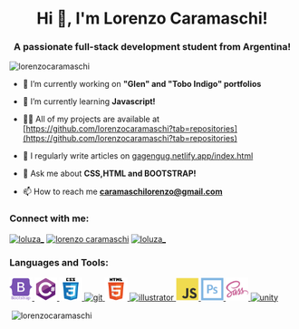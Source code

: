 <h1 align="center">Hi 👋, I'm Lorenzo Caramaschi!</h1>
<h3 align="center">A passionate full-stack development student from Argentina!</h3>

<p align="left"> <img src="https://komarev.com/ghpvc/?username=lorenzocaramaschi&label=Profile%20views&color=0e75b6&style=flat" alt="lorenzocaramaschi" /> </p>

- 🔭 I’m currently working on **"Glen" and "Tobo Indigo" portfolios**

- 🌱 I’m currently learning **Javascript!**

- 👨‍💻 All of my projects are available at [https://github.com/lorenzocaramaschi?tab=repositories](https://github.com/lorenzocaramaschi?tab=repositories)

- 📝 I regularly write articles on [gagengug.netlify.app/index.html](gagengug.netlify.app/index.html)

- 💬 Ask me about **CSS,HTML and BOOTSTRAP!**

- 📫 How to reach me **caramaschilorenzo@gmail.com**

<h3 align="left">Connect with me:</h3>
<p align="left">
<a href="https://twitter.com/loluza_" target="blank"><img align="center" src="https://raw.githubusercontent.com/rahuldkjain/github-profile-readme-generator/master/src/images/icons/Social/twitter.svg" alt="loluza_" height="30" width="40" /></a>
<a href="https://linkedin.com/in/lorenzo caramaschi" target="blank"><img align="center" src="https://raw.githubusercontent.com/rahuldkjain/github-profile-readme-generator/master/src/images/icons/Social/linked-in-alt.svg" alt="lorenzo caramaschi" height="30" width="40" /></a>
<a href="https://instagram.com/loluza_" target="blank"><img align="center" src="https://raw.githubusercontent.com/rahuldkjain/github-profile-readme-generator/master/src/images/icons/Social/instagram.svg" alt="loluza_" height="30" width="40" /></a>
</p>

<h3 align="left">Languages and Tools:</h3>
<p align="left"> <a href="https://getbootstrap.com" target="_blank" rel="noreferrer"> <img src="https://raw.githubusercontent.com/devicons/devicon/master/icons/bootstrap/bootstrap-plain-wordmark.svg" alt="bootstrap" width="40" height="40"/> </a> <a href="https://www.w3schools.com/cs/" target="_blank" rel="noreferrer"> <img src="https://raw.githubusercontent.com/devicons/devicon/master/icons/csharp/csharp-original.svg" alt="csharp" width="40" height="40"/> </a> <a href="https://www.w3schools.com/css/" target="_blank" rel="noreferrer"> <img src="https://raw.githubusercontent.com/devicons/devicon/master/icons/css3/css3-original-wordmark.svg" alt="css3" width="40" height="40"/> </a> <a href="https://git-scm.com/" target="_blank" rel="noreferrer"> <img src="https://www.vectorlogo.zone/logos/git-scm/git-scm-icon.svg" alt="git" width="40" height="40"/> </a> <a href="https://www.w3.org/html/" target="_blank" rel="noreferrer"> <img src="https://raw.githubusercontent.com/devicons/devicon/master/icons/html5/html5-original-wordmark.svg" alt="html5" width="40" height="40"/> </a> <a href="https://www.adobe.com/in/products/illustrator.html" target="_blank" rel="noreferrer"> <img src="https://www.vectorlogo.zone/logos/adobe_illustrator/adobe_illustrator-icon.svg" alt="illustrator" width="40" height="40"/> </a> <a href="https://developer.mozilla.org/en-US/docs/Web/JavaScript" target="_blank" rel="noreferrer"> <img src="https://raw.githubusercontent.com/devicons/devicon/master/icons/javascript/javascript-original.svg" alt="javascript" width="40" height="40"/> </a> <a href="https://www.photoshop.com/en" target="_blank" rel="noreferrer"> <img src="https://raw.githubusercontent.com/devicons/devicon/master/icons/photoshop/photoshop-line.svg" alt="photoshop" width="40" height="40"/> </a> <a href="https://sass-lang.com" target="_blank" rel="noreferrer"> <img src="https://raw.githubusercontent.com/devicons/devicon/master/icons/sass/sass-original.svg" alt="sass" width="40" height="40"/> </a> <a href="https://unity.com/" target="_blank" rel="noreferrer"> <img src="https://www.vectorlogo.zone/logos/unity3d/unity3d-icon.svg" alt="unity" width="40" height="40"/> </a> </p>

<p>&nbsp;<img align="center" src="https://github-readme-stats.vercel.app/api?username=lorenzocaramaschi&show_icons=true&locale=en" alt="lorenzocaramaschi" /></p>
